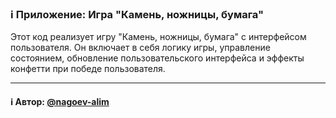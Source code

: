 ### ℹ️ Приложение: Игра "Камень, ножницы, бумага"

Этот код реализует игру "Камень, ножницы, бумага" с интерфейсом пользователя.
Он включает в себя логику игры, управление состоянием, обновление пользовательского интерфейса
и эффекты конфетти при победе пользователя.

-----
#### ℹ️ Автор: [@nagoev-alim](https://github.com/nagoev-alim)

